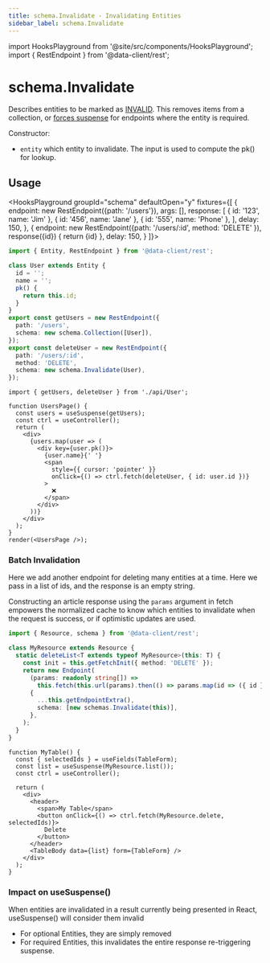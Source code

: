 ```yaml
---
title: schema.Invalidate - Invalidating Entities
sidebar_label: schema.Invalidate
---
```


import HooksPlayground from '@site/src/components/HooksPlayground';
import { RestEndpoint } from '@data-client/rest';

# schema.Invalidate

Describes entities to be marked as [INVALID](/docs/concepts/expiry-policy#invalid). This removes items from a
collection, or [forces suspense](/docs/concepts/expiry-policy#any-endpoint-with-an-entity) for endpoints where the entity is required. 

Constructor:

- `entity` which entity to invalidate. The input is used to compute the pk() for lookup.

## Usage

<HooksPlayground groupId="schema" defaultOpen="y" fixtures={[
{
endpoint: new RestEndpoint({path: '/users'}),
args: [],
response: [
    { id: '123', name: 'Jim' },
    { id: '456', name: 'Jane' },
    { id: '555', name: 'Phone' },
  ],
delay: 150,
},
{
  endpoint: new RestEndpoint({path: '/users/:id', method: 'DELETE' }),
  response({id}) {
    return {id}
  },
  delay: 150,
}
]}>

```typescript title="api/User"
import { Entity, RestEndpoint } from '@data-client/rest';

class User extends Entity {
  id = '';
  name = '';
  pk() {
    return this.id;
  }
}
export const getUsers = new RestEndpoint({
  path: '/users',
  schema: new schema.Collection([User]),
});
export const deleteUser = new RestEndpoint({
  path: '/users/:id',
  method: 'DELETE',
  schema: new schema.Invalidate(User),
});
```

```tsx title="UserPage"
import { getUsers, deleteUser } from './api/User';

function UsersPage() {
  const users = useSuspense(getUsers);
  const ctrl = useController();
  return (
    <div>
      {users.map(user => (
        <div key={user.pk()}>
          {user.name}{' '}
          <span
            style={{ cursor: 'pointer' }}
            onClick={() => ctrl.fetch(deleteUser, { id: user.id })}
          >
            ❌
          </span>
        </div>
      ))}
    </div>
  );
}
render(<UsersPage />);
```

</HooksPlayground>

### Batch Invalidation

Here we add another endpoint for deleting many entities at a time. Here we
pass in a list of ids, and the response is an empty string.

Constructing an article response using the `params` argument in fetch empowers
the normalized cache to know which entities to invalidate when the request is success,
or if optimistic updates are used.

```typescript
import { Resource, schema } from '@data-client/rest';

class MyResource extends Resource {
  static deleteList<T extends typeof MyResource>(this: T) {
    const init = this.getFetchInit({ method: 'DELETE' });
    return new Endpoint(
      (params: readonly string[]) =>
        this.fetch(this.url(params).then(() => params.map(id => ({ id })))),
      {
        ...this.getEndpointExtra(),
        schema: [new schemas.Invalidate(this)],
      },
    );
  }
}
```

```tsx
function MyTable() {
  const { selectedIds } = useFields(TableForm);
  const list = useSuspense(MyResource.list());
  const ctrl = useController();

  return (
    <div>
      <header>
        <span>My Table</span>
        <button onClick={() => ctrl.fetch(MyResource.delete, selectedIds)}>
          Delete
        </button>
      </header>
      <TableBody data={list} form={TableForm} />
    </div>
  );
}
```

### Impact on useSuspense()

When entities are invalidated in a result currently being presented in React, useSuspense()
will consider them invalid

- For optional Entities, they are simply removed
- For required Entities, this invalidates the entire response re-triggering suspense.
